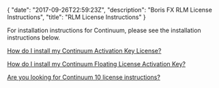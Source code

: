 {
   "date": "2017-09-26T22:59:23Z",
   "description": "Boris FX RLM License Instructions",
   "title": "RLM License Instructions"
}

For installation instructions for Continuum, please see the installation instructions below.

[How do I install my Continuum Activation Key License?](/support/license-instructions/rlm-activation-key/)

[How do I install my Continuum Floating License Activation Key?](/support/license-instructions/floating-license/)

[Are you looking for Continuum 10 license instructions?](/support/license-instructions/continuum/)

